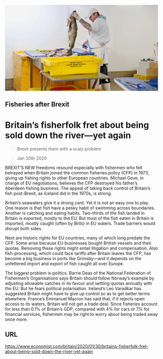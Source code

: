 ![](./images/20200201_BRP003_0.jpg)

## Fisheries after Brexit

# Britain’s fisherfolk fret about being sold down the river—yet again

> Brexit presents them with a scaly problem

> Jan 30th 2020

BREXIT’S NEW freedoms resound especially with fishermen who felt betrayed when Britain joined the common fisheries policy (CFP) in 1973, giving up fishing rights to other European countries. Michael Gove, in charge of EU negotiations, believes the CFP destroyed his father’s Aberdeen fishing business. The appeal of taking back control of Britain’s fish post-Brexit, as Iceland did in the 1970s, is strong.

Britain’s seawaters give it a strong card. Yet it is not an easy one to play. One reason is that fish have a pesky habit of swimming across boundaries. Another is catching and eating habits. Two-thirds of the fish landed in Britain is exported, mostly to the EU. But most of the fish eaten in Britain is imported, mostly caught (often by Brits) in EU waters. Trade barriers would disrupt both sides.

Next are historic rights for EU countries, many of which long predate the CFP. Some arise because EU businesses bought British vessels and their quotas. Removing these rights might entail litigation and compensation. Also fish-processing, which could face tariffs after Britain leaves the CFP, has become a big business in ports like Grimsby—and it depends on the unfettered import and export of fish caught all over Europe.

The biggest problem is politics. Barrie Deas of the National Federation of Fishermen’s Organisations says Britain should follow Norway’s example by adjusting allowable catches in its favour and settling quotas annually with the EU. But he fears political polarisation. Ireland’s Leo Varadkar has suggested Britain might have to give up control so as to get better terms elsewhere. France’s Emmanuel Macron has said that, if it rejects open access to its waters, Britain will not get a trade deal. Since fisheries account for less than 0.1% of Britain’s GDP, compared with 4% for cars or 7% for financial services, fishermen may be right to worry about being traded away once more.

## URL

https://www.economist.com/britain/2020/01/30/britains-fisherfolk-fret-about-being-sold-down-the-river-yet-again
